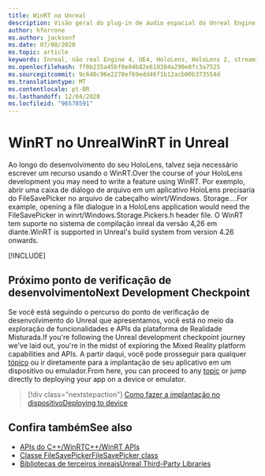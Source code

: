 ```yaml
---
title: WinRT no Unreal
description: Visão geral do plug-in de áudio espacial do Unreal Engine.
author: hferrone
ms.author: jacksonf
ms.date: 07/08/2020
ms.topic: article
keywords: Inreal, não real Engine 4, UE4, HoloLens, HoloLens 2, streaming, comunicação remota, realidade mista, desenvolvimento, introdução, recursos, novo projeto, emulador, documentação, guias, recursos, hologramas, desenvolvimento de jogos, headset de realidade misturada, headset de realidade mista do Windows, headset de realidade virtual, WinRT, DLL
ms.openlocfilehash: ff0b235a45bf0e04b82e610384a290e8fc3a7525
ms.sourcegitcommit: 9c640c96e2270ef69edd46f1b12acb00b373554d
ms.translationtype: MT
ms.contentlocale: pt-BR
ms.lasthandoff: 12/04/2020
ms.locfileid: "96578591"
---
```

# <a name="winrt-in-unreal"></a><span data-ttu-id="b42d5-104">WinRT no Unreal</span><span class="sxs-lookup"><span data-stu-id="b42d5-104">WinRT in Unreal</span></span>

<span data-ttu-id="b42d5-105">Ao longo do desenvolvimento do seu HoloLens, talvez seja necessário escrever um recurso usando o WinRT.</span><span class="sxs-lookup"><span data-stu-id="b42d5-105">Over the course of your HoloLens development you may need to write a feature using WinRT.</span></span> <span data-ttu-id="b42d5-106">Por exemplo, abrir uma caixa de diálogo de arquivo em um aplicativo HoloLens precisaria do FileSavePicker no arquivo de cabeçalho winrt/Windows. Storage....</span><span class="sxs-lookup"><span data-stu-id="b42d5-106">For example, opening a file dialogue in a HoloLens application would need the FileSavePicker in winrt/Windows.Storage.Pickers.h header file.</span></span> <span data-ttu-id="b42d5-107">O WinRT tem suporte no sistema de compilação inreal da versão 4,26 em diante.</span><span class="sxs-lookup"><span data-stu-id="b42d5-107">WinRT is supported in Unreal's build system from version 4.26 onwards.</span></span>

[!INCLUDE[](includes/tabs-winRT.md)]

## <a name="next-development-checkpoint"></a><span data-ttu-id="b42d5-108">Próximo ponto de verificação de desenvolvimento</span><span class="sxs-lookup"><span data-stu-id="b42d5-108">Next Development Checkpoint</span></span>

<span data-ttu-id="b42d5-109">Se você está seguindo o percurso do ponto de verificação de desenvolvimento do Unreal que apresentamos, você está no meio da exploração de funcionalidades e APIs da plataforma de Realidade Misturada.</span><span class="sxs-lookup"><span data-stu-id="b42d5-109">If you're following the Unreal development checkpoint journey we've laid out, you're in the midst of exploring the Mixed Reality platform capabilities and APIs.</span></span> <span data-ttu-id="b42d5-110">A partir daqui, você pode prosseguir para qualquer [tópico](unreal-development-overview.md#3-platform-capabilities-and-apis) ou ir diretamente para a implantação de seu aplicativo em um dispositivo ou emulador.</span><span class="sxs-lookup"><span data-stu-id="b42d5-110">From here, you can proceed to any [topic](unreal-development-overview.md#3-platform-capabilities-and-apis) or jump directly to deploying your app on a device or emulator.</span></span>

> [!div class="nextstepaction"]
> [<span data-ttu-id="b42d5-111">Como fazer a implantação no dispositivo</span><span class="sxs-lookup"><span data-stu-id="b42d5-111">Deploying to device</span></span>](unreal-deploying.md)

## <a name="see-also"></a><span data-ttu-id="b42d5-112">Confira também</span><span class="sxs-lookup"><span data-stu-id="b42d5-112">See also</span></span>
* [<span data-ttu-id="b42d5-113">APIs do C++/WinRT</span><span class="sxs-lookup"><span data-stu-id="b42d5-113">C++/WinRT APIs</span></span>](https://docs.microsoft.com/windows/uwp/cpp-and-winrt-apis/)
* [<span data-ttu-id="b42d5-114">Classe FileSavePicker</span><span class="sxs-lookup"><span data-stu-id="b42d5-114">FileSavePicker class</span></span>](https://docs.microsoft.com/uwp/api/Windows.Storage.Pickers.FileSavePicker) 
* [<span data-ttu-id="b42d5-115">Bibliotecas de terceiros inreais</span><span class="sxs-lookup"><span data-stu-id="b42d5-115">Unreal Third-Party Libraries</span></span>](https://docs.unrealengine.com/Programming/BuildTools/UnrealBuildTool/ThirdPartyLibraries/index.html) 
